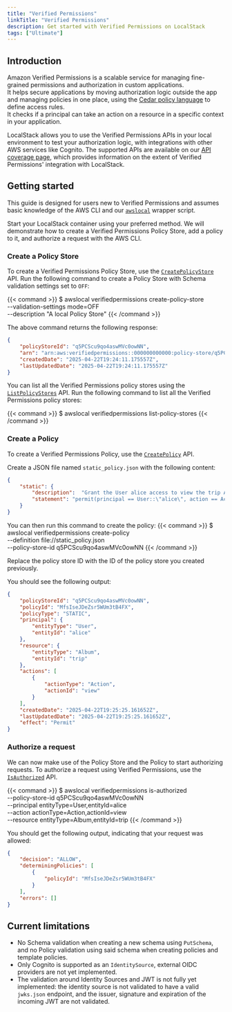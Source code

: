 ```yaml
---
title: "Verified Permissions"
linkTitle: "Verified Permissions"
description: Get started with Verified Permissions on LocalStack
tags: ["Ultimate"]
---
```


## Introduction

Amazon Verified Permissions is a scalable service for managing fine-grained permissions and authorization in custom applications.  
It helps secure applications by moving authorization logic outside the app and managing policies in one place, using the [Cedar policy language](https://docs.cedarpolicy.com/) to define access rules.  
It checks if a principal can take an action on a resource in a specific context in your application.

LocalStack allows you to use the Verified Permissions APIs in your local environment to test your authorization logic, with integrations with other AWS services like Cognito.
The supported APIs are available on our [API coverage page](https://docs.localstack.cloud/references/coverage/coverage_verifiedpermissions/), which provides information on the extent of Verified Permissions' integration with LocalStack.

## Getting started

This guide is designed for users new to Verified Permissions and assumes basic knowledge of the AWS CLI and our [`awslocal`](https://github.com/localstack/awscli-local) wrapper script.

Start your LocalStack container using your preferred method.
We will demonstrate how to create a Verified Permissions Policy Store, add a policy to it, and authorize a request with the AWS CLI.

### Create a Policy Store

To create a Verified Permissions Policy Store, use the [`CreatePolicyStore`](https://docs.aws.amazon.com/verifiedpermissions/latest/apireference/API_CreatePolicyStore.html) API.
Run the following command to create a Policy Store with Schema validation settings set to `OFF`:

{{< command >}}
$ awslocal verifiedpermissions create-policy-store \
  --validation-settings mode=OFF \
  --description "A local Policy Store"
{{< /command >}}

The above command returns the following response:

```json
{
    "policyStoreId": "q5PCScu9qo4aswMVc0owNN",
    "arn": "arn:aws:verifiedpermissions::000000000000:policy-store/q5PCScu9qo4aswMVc0owNN",
    "createdDate": "2025-04-22T19:24:11.175557Z",
    "lastUpdatedDate": "2025-04-22T19:24:11.175557Z"
}
```

You can list all the Verified Permissions policy stores using the [`ListPolicyStores`](https://docs.aws.amazon.com/verifiedpermissions/latest/apireference/API_ListPolicyStores.html) API.
Run the following command to list all the Verified Permissions policy stores:

{{< command >}}
$ awslocal verifiedpermissions list-policy-stores
{{< /command >}}

### Create a Policy

To create a Verified Permissions Policy, use the [`CreatePolicy`](https://docs.aws.amazon.com/verifiedpermissions/latest/apireference/API_CreatePolicy.html) API.

Create a JSON file named `static_policy.json` with the following content:

```json
{
    "static": {
        "description":  "Grant the User alice access to view the trip Album",
        "statement": "permit(principal == User::\"alice\", action == Action::\"view\", resource == Album::\"trip\");"
    }
}
```

You can then run this command to create the policy:
{{< command >}}
$ awslocal verifiedpermissions create-policy \
    --definition file://static_policy.json \
    --policy-store-id q5PCScu9qo4aswMVc0owNN
{{< /command >}}

Replace the policy store ID with the ID of the policy store you created previously.

You should see the following output:

```json
{
    "policyStoreId": "q5PCScu9qo4aswMVc0owNN",
    "policyId": "MfsIseJDeZsr5WUm3tB4FX",
    "policyType": "STATIC",
    "principal": {
        "entityType": "User",
        "entityId": "alice"
    },
    "resource": {
        "entityType": "Album",
        "entityId": "trip"
    },
    "actions": [
        {
            "actionType": "Action",
            "actionId": "view"
        }
    ],
    "createdDate": "2025-04-22T19:25:25.161652Z",
    "lastUpdatedDate": "2025-04-22T19:25:25.161652Z",
    "effect": "Permit"
}
```

### Authorize a request

We can now make use of the Policy Store and the Policy to start authorizing requests.
To authorize a request using Verified Permissions, use the [`IsAuthorized`](https://docs.aws.amazon.com/verifiedpermissions/latest/apireference/API_IsAuthorized.html) API.

{{< command >}}
$ awslocal verifiedpermissions is-authorized \
  --policy-store-id q5PCScu9qo4aswMVc0owNN \
  --principal entityType=User,entityId=alice \
  --action actionType=Action,actionId=view \
  --resource entityType=Album,entityId=trip
{{< /command >}}

You should get the following output, indicating that your request was allowed:

```json
{
    "decision": "ALLOW",
    "determiningPolicies": [
        {
            "policyId": "MfsIseJDeZsr5WUm3tB4FX"
        }
    ],
    "errors": []
}
```

## Current limitations

- No Schema validation when creating a new schema using `PutSchema`, and no Policy validation using said schema when creating policies and template policies.
- Only Cognito is supported as an `IdentitySource`, external OIDC providers are not yet implemented.
- The validation around Identity Sources and JWT is not fully yet implemented: the identity source is not validated to have a valid `jwks.json` endpoint, and the issuer, signature and expiration of the incoming JWT are not validated.
